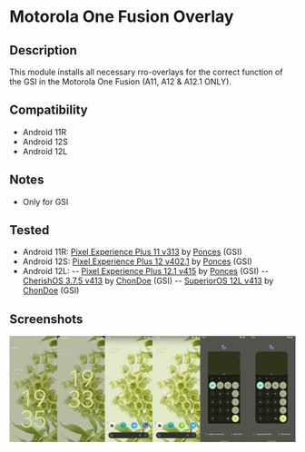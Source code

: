 # Motorola One Fusion Overlay

## Description
This module installs all necessary rro-overlays for the correct function of the GSI in the Motorola One Fusion (A11, A12 & A12.1 ONLY).

## Compatibility
- Android 11R
- Android 12S
- Android 12L

## Notes
- Only for GSI

## Tested
- Android 11R: [Pixel Experience Plus 11 v313](https://github.com/ponces/treble_build_pe/releases/tag/v313-plus) by [Ponces](https://github.com/ponces) (GSI)
- Android 12S: [Pixel Experience Plus 12 v402.1](https://github.com/ponces/treble_build_pe/releases/tag/v402.1) by [Ponces](https://github.com/ponces) (GSI)
- Android 12L: 
-- [Pixel Experience Plus 12.1 v415](https://github.com/ponces/treble_build_pe/releases/tag/v415-plus) by [Ponces](https://github.com/ponces) (GSI)
-- [CherishOS 3.7.5 v413](https://t.me/elranchodecornelio/166) by [ChonDoe](https://t.me/ChonDoe) (GSI)
-- [SuperiorOS 12L v413](https://t.me/elranchodecornelio/165) by [ChonDoe](https://t.me/ChonDoe) (GSI)

## Screenshots
![](/gitimages/image1.png)